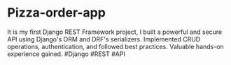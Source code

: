 # Pizza-order-app
It is my first Django REST Framework project, I built a powerful and secure API using Django's ORM and DRF's serializers. Implemented CRUD operations, authentication, and followed best practices. Valuable hands-on experience gained. #Django #REST #API
